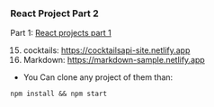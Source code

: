 ### React Project Part 2

Part 1: [React projects part 1](https://github.com/sayedhany/React-Projects)

15. cocktails: https://cocktailsapi-site.netlify.app
16. Markdown: https://markdown-sample.netlify.app

- You Can clone any project of them than:

```
npm install && npm start
```
